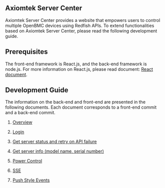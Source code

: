 ## Axiomtek Server Center

Axiomtek Server Center provides a website that empowers users to control multiple OpenBMC devices using Redfish APIs.  To extend functionalities based on Axiomtek Server Center, please read the following development guide.


## Prerequisites

The front-end framework is React.js, and the back-end framework is node.js. For more information on React.js, please read document: [React document](https://github.com/AxiomtekServerCenter/server-center-ui/blob/master/doc/React%20document.md).


## Development Guide

The information on the back-end and front-end are presented in the following documents. Each document corresponds to a front-end commit and a back-end commit.



1. [Overview](https://github.com/AxiomtekServerCenter/server-center-ui/blob/master/doc/1%20Overview.md)


2. [Login](https://github.com/AxiomtekServerCenter/server-center-ui/blob/master/doc/2%20Login.md)

3. [Get server status and retry on API failure](https://github.com/AxiomtekServerCenter/server-center-ui/blob/master/doc/3%20Get%20server%20status.md)

4. [Get server info (model name, serial number)](https://github.com/AxiomtekServerCenter/server-center-ui/blob/master/doc/4%20Get%20server%20info.md)

5. [Power Control](https://github.com/AxiomtekServerCenter/server-center-ui/blob/master/doc/5%20Power%20Control.md)

6. [SSE](https://github.com/AxiomtekServerCenter/server-center-ui/blob/master/doc/6%20SSE.md)

7. [Push Style Events](https://github.com/AxiomtekServerCenter/server-center-ui/blob/master/doc/7%20Push%20Style%20Event.md)

